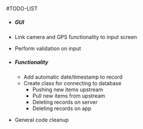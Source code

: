 #TODO-LIST
- ##### GUI
 - Link camera and GPS functionality to input screen
 - Perform validation on input

- ##### Functionality
  - Add automatic date/timestamp to record
  - Create class for connecting to database
    - Pushing new items upstream
    - Pull new items from upstream
    - Deleting records on server
    - Deleting records on app
 - General code cleanup
